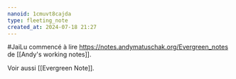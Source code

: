 ```yaml
---
nanoid: 1cmuvt8cajda
type: fleeting_note
created_at: 2024-07-18 21:27
---
```

#JaiLu commencé à lire https://notes.andymatuschak.org/Evergreen_notes de [[Andy's working notes]].

Voir aussi [[Evergreen Note]].
